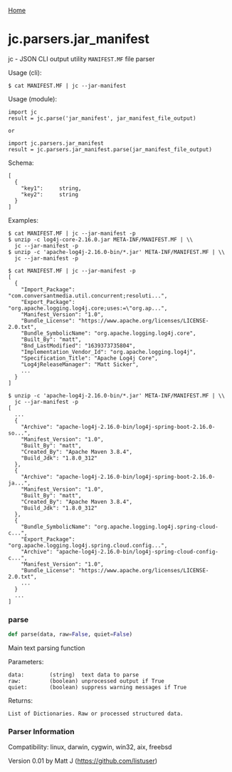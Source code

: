 [Home](https://kellyjonbrazil.github.io/jc/)
<a id="jc.parsers.jar_manifest"></a>

# jc.parsers.jar\_manifest

jc - JSON CLI output utility `MANIFEST.MF` file parser

Usage (cli):

    $ cat MANIFEST.MF | jc --jar-manifest

Usage (module):

    import jc
    result = jc.parse('jar_manifest', jar_manifest_file_output)

    or

    import jc.parsers.jar_manifest
    result = jc.parsers.jar_manifest.parse(jar_manifest_file_output)

Schema:

    [
      {
        "key1":     string,
        "key2":     string
      }
    ]

Examples:

    $ cat MANIFEST.MF | jc --jar-manifest -p
    $ unzip -c log4j-core-2.16.0.jar META-INF/MANIFEST.MF | \\
      jc --jar-manifest -p
    $ unzip -c 'apache-log4j-2.16.0-bin/*.jar' META-INF/MANIFEST.MF | \\
      jc --jar-manifest -p

    $ cat MANIFEST.MF | jc --jar-manifest -p
    [
      {
        "Import_Package": "com.conversantmedia.util.concurrent;resoluti...",
        "Export_Package": "org.apache.logging.log4j.core;uses:=\"org.ap...",
        "Manifest_Version": "1.0",
        "Bundle_License": "https://www.apache.org/licenses/LICENSE-2.0.txt",
        "Bundle_SymbolicName": "org.apache.logging.log4j.core",
        "Built_By": "matt",
        "Bnd_LastModified": "1639373735804",
        "Implementation_Vendor_Id": "org.apache.logging.log4j",
        "Specification_Title": "Apache Log4j Core",
        "Log4jReleaseManager": "Matt Sicker",
        ...
      }
    ]

    $ unzip -c 'apache-log4j-2.16.0-bin/*.jar' META-INF/MANIFEST.MF | \\
      jc --jar-manifest -p
    [
      ...
      {
        "Archive": "apache-log4j-2.16.0-bin/log4j-spring-boot-2.16.0-so...",
        "Manifest_Version": "1.0",
        "Built_By": "matt",
        "Created_By": "Apache Maven 3.8.4",
        "Build_Jdk": "1.8.0_312"
      },
      {
        "Archive": "apache-log4j-2.16.0-bin/log4j-spring-boot-2.16.0-ja...",
        "Manifest_Version": "1.0",
        "Built_By": "matt",
        "Created_By": "Apache Maven 3.8.4",
        "Build_Jdk": "1.8.0_312"
      },
      {
        "Bundle_SymbolicName": "org.apache.logging.log4j.spring-cloud-c...",
        "Export_Package": "org.apache.logging.log4j.spring.cloud.config...",
        "Archive": "apache-log4j-2.16.0-bin/log4j-spring-cloud-config-c...",
        "Manifest_Version": "1.0",
        "Bundle_License": "https://www.apache.org/licenses/LICENSE-2.0.txt",
        ...
      }
      ...
    ]

<a id="jc.parsers.jar_manifest.parse"></a>

### parse

```python
def parse(data, raw=False, quiet=False)
```

Main text parsing function

Parameters:

    data:        (string)  text data to parse
    raw:         (boolean) unprocessed output if True
    quiet:       (boolean) suppress warning messages if True

Returns:

    List of Dictionaries. Raw or processed structured data.

### Parser Information
Compatibility:  linux, darwin, cygwin, win32, aix, freebsd

Version 0.01 by Matt J (https://github.com/listuser)
